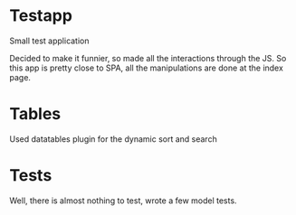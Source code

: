 # Testapp
Small test application

Decided to make it funnier, so made all the interactions through the JS. So this app is pretty close to SPA, all the manipulations are done at the index page.

# Tables

Used datatables plugin for the dynamic sort and search

# Tests

Well, there is almost nothing to test, wrote a few model tests.
